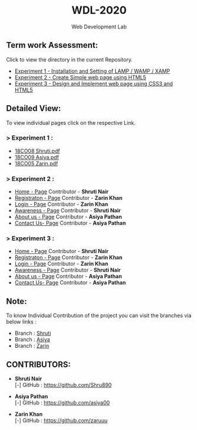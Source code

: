 <h1 align="center">WDL-2020</h1>
<p align="center">Web Development Lab</p>

## Term work Assessment:

Click to view the directory in the current Repository.
- <a href="https://github.com/AngelTrio/WDL_Mini/tree/master/Experiment1">Experiment 1 - Installation and Setting of LAMP / WAMP / XAMP</a>
- <a href="https://github.com/AngelTrio/WDL_Mini/tree/master/Experiment2">Experiment 2 - Create Simple web page using HTML5</a>
- <a href="https://github.com/AngelTrio/WDL_Mini/tree/master/Experiment3">Experiment 3 - Design and Implement web page using CSS3 and HTML5</a>

## Detailed View:

To view individual pages click on the respective Link.

### > Experiment 1 :

- <a href="https://github.com/AngelTrio/WDL_Mini/blob/Shruti/Experiment1/shruti.pdf">18CO08 Shruti.pdf</a>
- <a href="https://github.com/AngelTrio/WDL_Mini/blob/Asiya/Experiment1/asiya.pdf">18CO09 Asiya.pdf</a>
- <a href="https://github.com/AngelTrio/WDL_Mini/blob/Zarin/Experiment1/zarin.pdf">18CO05 Zarin.pdf</a>

### > Experiment 2 :

- <a href="https://github.com/AngelTrio/WDL_Mini/Experiment2/home.html">Home - Page</a> Contributor - <b>Shruti Nair</b>
- <a href="https://github.com/AngelTrio/WDL_Mini/Experiment2/registration.html">Registraton - Page</a> Contributor - <b>Zarin Khan</b>
- <a href="https://github.com/AngelTrio/WDL_Mini/Experiment2/home.html">Login - Page</a> Contributor - <b>Zarin Khan</b>
- <a href="https://github.com/AngelTrio/WDL_Mini/Experiment2/awareness.html">Awareness - Page</a> Contributor - <b>Shruti Nair</b>
- <a href="https://github.com/AngelTrio/WDL_Mini/Experiment2/about.html">About us - Page</a> Contributor - <b>Asiya Pathan</b>
- <a href="https://github.com/AngelTrio/WDL_Mini/Experiment2/contact.html">Contact Us- Page</a> Contributor - <b>Asiya Pathan</b>

### > Experiment 3 :

- <a href="https://github.com/AngelTrio/WDL_Mini/Experiment3/home.html">Home - Page</a> Contributor - <b>Shruti Nair</b>
- <a href="https://github.com/AngelTrio/WDL_Mini/Experiment3/registration.html">Registraton - Page</a> Contributor - <b>Zarin Khan</b>
- <a href="https://github.com/AngelTrio/WDL_Mini/Experiment3/home.html">Login - Page</a> Contributor - <b>Zarin Khan</b>
- <a href="https://github.com/AngelTrio/WDL_Mini/Experiment3/awareness.html">Awareness - Page</a> Contributor - <b>Shruti Nair</b>
- <a href="https://github.com/AngelTrio/WDL_Mini/Experiment3/about.html">About us - Page</a> Contributor - <b>Asiya Pathan</b>
- <a href="https://github.com/AngelTrio/WDL_Mini/Experiment3/contact.html">Contact Us- Page</a> Contributor - <b>Asiya Pathan</b>

## Note:

To know Individual Contribution of the project you can visit the branches via below links :
- Branch : <a href="https://github.com/AngelTrio/WDL_Mini/tree/Shruti">Shruti</a>
- Branch : <a href="https://github.com/AngelTrio/WDL_Mini/tree/Asiya">Asiya</a>
- Branch : <a href="https://github.com/AngelTrio/WDL_Mini/tree/Zarin">Zarin</a>

## CONTRIBUTORS:

- **Shruti Nair**<br>
[-] GitHub : <a href="https://github.com/Shru890">https://github.com/Shru890</a>

- **Asiya Pathan**<br>
[-] GitHub : <a href="https://github.com/">https://github.com/asiya00</a>

- **Zarin Khan**<br>
[-] GitHub : <a href="https://github.com/aman1319kazi">https://github.com/zaruuu</a>

